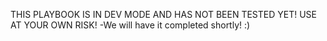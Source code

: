 THIS PLAYBOOK IS IN DEV MODE AND HAS NOT BEEN TESTED YET! USE AT YOUR OWN RISK! -We will have it completed shortly! :) 
